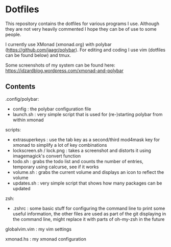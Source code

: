 # Dotfiles

This repository contains the dotfiles for various programs I use. Although they are not very heavily commented I hope they can be of use to some people.

I currently use XMonad (xmonad.org) with polybar (https://github.com/jaagr/polybar). For editing and coding I use vim (dotfiles can be found below) and tmux.

Some screenshots of my system can be found here: https://idzardblog.wordpress.com/xmonad-and-polybar

## Contents

.config/polybar:
* config                   : the polybar configuration file
* launch.sh                : very simple script that is used for (re-)starting polybar from within xmonad

scripts:
* extrasuperkeys           : use the tab key as a second/third mod4mask key for xmonad to simplify a lot of key combinations
* lockscreen.sh / lock.png : takes a screenshot and distorts it using imagemagick's convert function
* todo.sh                  : grabs the todo list and counts the number of entries, temporary using calcurse, see if it works
* volume.sh                : grabs the current volume and displays an icon to reflect the volume
* updates.sh               : very simple script that shows how many packages can be updated

zsh:
* .zshrc : some basic stuff for configuring the command line to print some useful information, the other files are used as part of the git displaying in the command line, might replace it with parts of oh-my-zsh in the future

globalvim.vim : my vim settings

xmonad.hs : my xmonad configuration


